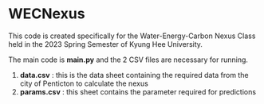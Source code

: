 # WECNexus

This code is created specifically for the Water-Energy-Carbon Nexus Class held in the 2023 Spring Semester of Kyung Hee University.

The main code is **main.py** and the 2 CSV files are necessary for running.
1. **data.csv** : this is the data sheet containing the required data from the city of Penticton to calculate the nexus
2. **params.csv** : this sheet contains the parameter required for predictions


